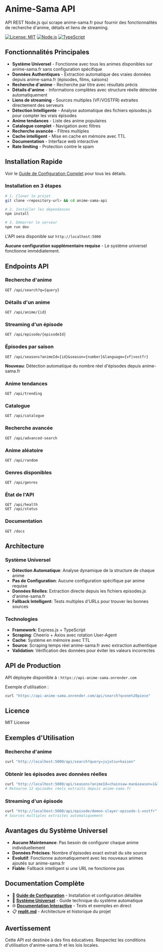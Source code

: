 # Anime-Sama API

API REST Node.js qui scrape anime-sama.fr pour fournir des fonctionnalités de recherche d'anime, détails et liens de streaming.

[![License: MIT](https://img.shields.io/badge/License-MIT-yellow.svg)](https://opensource.org/licenses/MIT)
[![Node.js](https://img.shields.io/badge/Node.js-20+-green.svg)](https://nodejs.org/)
[![TypeScript](https://img.shields.io/badge/TypeScript-5.8-blue.svg)](https://www.typescriptlang.org/)

## Fonctionnalités Principales

- **Système Universel** - Fonctionne avec tous les animes disponibles sur anime-sama.fr sans configuration spécifique
- **Données Authentiques** - Extraction automatique des vraies données depuis anime-sama.fr (épisodes, films, saisons)
- **Recherche d'anime** - Recherche par titre avec résultats précis
- **Détails d'anime** - Informations complètes avec structure réelle détectée automatiquement
- **Liens de streaming** - Sources multiples (VF/VOSTFR) extraites directement des serveurs
- **Détection Intelligente** - Analyse automatique des fichiers episodes.js pour compter les vrais épisodes
- **Anime tendances** - Liste des anime populaires
- **Catalogue complet** - Navigation avec filtres
- **Recherche avancée** - Filtres multiples
- **Cache intelligent** - Mise en cache en mémoire avec TTL
- **Documentation** - Interface web interactive
- **Rate limiting** - Protection contre le spam

## Installation Rapide

Voir le [Guide de Configuration Complet](CONFIGURATION_GUIDE.md) pour tous les détails.

### Installation en 3 étapes
```bash
# 1. Cloner le projet
git clone <repository-url> && cd anime-sama-api

# 2. Installer les dépendances
npm install

# 3. Démarrer le serveur
npm run dev
```

L'API sera disponible sur `http://localhost:5000`

**Aucune configuration supplémentaire requise** - Le système universel fonctionne immédiatement.

## Endpoints API

### Recherche d'anime
```http
GET /api/search?q={query}
```

### Détails d'un anime
```http
GET /api/anime/{id}
```

### Streaming d'un épisode
```http
GET /api/episode/{episodeId}
```

### Épisodes par saison
```http
GET /api/seasons?animeId={id}&season={number}&language={vf|vostfr}
```

**Nouveau**: Détection automatique du nombre réel d'épisodes depuis anime-sama.fr

### Anime tendances
```http
GET /api/trending
```

### Catalogue
```http
GET /api/catalogue
```

### Recherche avancée
```http
GET /api/advanced-search
```

### Anime aléatoire
```http
GET /api/random
```

### Genres disponibles
```http
GET /api/genres
```

### État de l'API
```http
GET /api/health
GET /api/status
```

### Documentation
```http
GET /docs
```

## Architecture

### Système Universel
- **Détection Automatique**: Analyse dynamique de la structure de chaque anime
- **Pas de Configuration**: Aucune configuration spécifique par anime requise
- **Données Réelles**: Extraction directe depuis les fichiers episodes.js d'anime-sama.fr
- **Fallback Intelligent**: Tests multiples d'URLs pour trouver les bonnes sources

### Technologies
- **Framework**: Express.js + TypeScript
- **Scraping**: Cheerio + Axios avec rotation User-Agent
- **Cache**: Système en mémoire avec TTL
- **Source**: Scraping temps réel anime-sama.fr avec extraction authentique
- **Validation**: Vérification des données pour éviter les valeurs incorrectes

## API de Production

API déployée disponible à : `https://api-anime-sama.onrender.com`

Exemple d'utilisation :
```bash
curl "https://api-anime-sama.onrender.com/api/search?q=one%20piece"
```

## Licence

MIT License

## Exemples d'Utilisation

### Recherche d'anime
```bash
curl "http://localhost:5000/api/search?query=jujutsu+kaisen"
```

### Obtenir les épisodes avec données réelles
```bash
curl "http://localhost:5000/api/seasons?animeId=chainsaw-man&season=1&language=vostfr"
# Retourne 12 épisodes réels extraits depuis anime-sama.fr
```

### Streaming d'un épisode
```bash
curl "http://localhost:5000/api/episode/demon-slayer-episode-1-vostfr"
# Sources multiples extraites automatiquement
```

## Avantages du Système Universel

- **Aucune Maintenance**: Pas besoin de configurer chaque anime individuellement
- **Données Précises**: Nombre d'épisodes exact extrait du site source
- **Évolutif**: Fonctionne automatiquement avec les nouveaux animes ajoutés sur anime-sama.fr
- **Fiable**: Fallback intelligent si une URL ne fonctionne pas

## Documentation Complète

- 📖 **[Guide de Configuration](CONFIGURATION_GUIDE.md)** - Installation et configuration détaillée
- 🚀 **[Système Universel](UNIVERSAL_SYSTEM.md)** - Guide technique du système automatique
- 🌐 **[Documentation Interactive](http://localhost:5000/docs)** - Tests et exemples en direct
- 📋 **[replit.md](replit.md)** - Architecture et historique du projet

## Avertissement

Cette API est destinée à des fins éducatives. Respectez les conditions d'utilisation d'anime-sama.fr et les lois locales.
